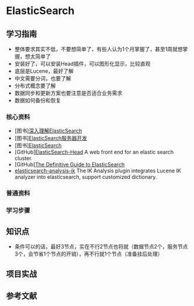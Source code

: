 # ElasticSearch

## 学习指南

* 整体要求其实不低，不要想简单了，有些人认为1个月掌握了，甚至1周就想掌握，想太简单了
* 安装好了，可以安装Head插件，可以图形化显示，比较直观
* 底层是Lucene，最好了解
* 中文需要分词，也要了解
* 分布式概念要了解
* 数据同步和更新方案也要注意是否适合业务需求
* 数据如何备份和恢复

### 核心资料

* [图书][深入理解ElasticSearch](http://product.dangdang.com/25084053.html)
* [图书][ElasticSearch服务器开发](http://product.dangdang.com/23659310.html)
* [图书][ElasticSearch](http://product.dangdang.com/1900490173.html)
* [GitHub][ElasticSearch-Head](https://github.com/mobz/elasticsearch-head) A web front end for an elastic search cluster.
* [GitHub][The Definitive Guide to ElasticSearch](https://github.com/elastic/elasticsearch-definitive-guide)
* [elasticsearch-analysis-ik](https://github.com/medcl/elasticsearch-analysis-ik) The IK Analysis plugin integrates Lucene IK analyzer into elasticsearch, support customized dictionary.

### 普通资料

### 学习步骤

## 知识点

* 条件可以的话，最好3节点，实在不行2节点也将就（数据节点2个，服务节点3个，会节省1个节点的开销），再不行就1个节点（准备挂后处理）

## 项目实战

## 参考文献
